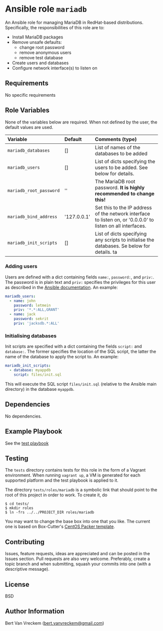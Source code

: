 # Ansible role `mariadb`

An Ansible role for managing MariaDB in RedHat-based distributions. Specifically, the responsibilities of this role are to:

- Install MariaDB packages
- Remove unsafe defaults:
    - change root password
    - remove anonymous users
    - remove test database
- Create users and databases
- Configure network interface(s) to listen on

## Requirements

No specific requirements

## Role Variables

None of the variables below are required. When not defined by the user, the default values are used.

| Variable                | Default     | Comments (type)                                                                                             |
| :---                    | :---        | :---                                                                                                        |
| `mariadb_databases`     | []          | List of names of the databases to be added                                                                  |
| `mariadb_users`         | []          | List of dicts specifying the users to be added. See below for details.                                      |
| `mariadb_root_password` | ''          | The MariaDB root password. **It is highly recommended to change this!**                                     |
| `mariadb_bind_address`  | '127.0.0.1' | Set this to the IP address of the network interface to listen on, or '0.0.0.0' to listen on all interfaces. |
| `mariadb_init_scripts`  | []          | List of dicts specifying any scripts to initialise the databases. Se below for details. ta                  |

### Adding users

Users are defined with a dict containing fields `name:`, `password:`, and `priv:`. The password is in plain text and `priv:` specifies the privileges for this user as described in the [Ansible documentation](http://docs.ansible.com/mysql_user_module.html). An example:

```Yaml
mariadb_users:
  - name: john
    password: letmein
    priv: '*.*:ALL,GRANT'
  - name: jack
    password: sekrit
    priv: 'jacksdb.*:ALL'
```

### Initialising databases

Init scripts are specified with a dict containing the fields `script:` and `database:`. The former specifies the location of the SQL script, the latter the name of the database to apply the script to. An example:

```Yaml
mariadb_init_scripts:
  - database: myappdb
    script: files/init.sql
```

This will execute the SQL script `files/init.sql` (relative to the Ansible main directory) in the database `myappdb`.

## Dependencies

No dependencies.

## Example Playbook

See the [test playbook](tests/test.yml)

## Testing

The `tests` directory contains tests for this role in the form of a Vagrant environment. When running `vagrant up`, a VM is generated for each supported platform and the test playbook is applied to it.

The directory `tests/roles/mariadb` is a symbolic link that should point to the root of this project in order to work. To create it, do

```ShellSession
$ cd tests/
$ mkdir roles
$ ln -frs ../../PROJECT_DIR roles/mariadb
```

You may want to change the base box into one that you like. The current one is based on Box-Cutter's [CentOS Packer template](https://github.com/boxcutter/centos).

## Contributing

Issues, feature requests, ideas are appreciated and can be posted in the Issues section. Pull requests are also very welcome. Preferably, create a topic branch and when submitting, squash your commits into one (with a descriptive message).

## License

BSD

## Author Information

Bert Van Vreckem (bert.vanvreckem@gmail.com)

